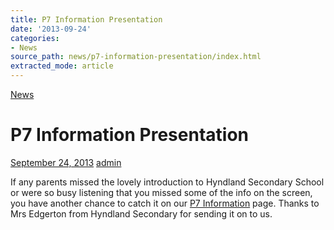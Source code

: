 ```yaml
---
title: P7 Information Presentation
date: '2013-09-24'
categories:
- News
source_path: news/p7-information-presentation/index.html
extracted_mode: article
---
```

[News](category/news/)

# P7 Information Presentation

[September 24, 2013](news/p7-information-presentation/) [admin](author/admin/)

If any parents missed the lovely introduction to Hyndland Secondary School or were so busy listening that you missed some of the info on the screen, you have another chance to catch it on our [P7 Information](http://www.hyndlandprimaryparentcouncil.org/p7-information/ "P7 Information") page. Thanks to Mrs Edgerton from Hyndland Secondary for sending it on to us.
